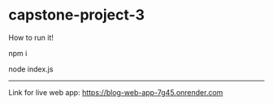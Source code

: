 # capstone-project-3
How to run it!

npm i

node index.js

******************
Link for live web app: https://blog-web-app-7g45.onrender.com
